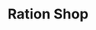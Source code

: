 ---
title: "Ration Shop"
url: /neyyattinkara/ration-shop-perumkadavila-paliyode-road/
shop: convenience
---